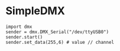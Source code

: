# SimpleDMX

```
import dmx
sender = dmx.DMX_Serial("/dev/ttyUSB0")
sender.start()
sender.set_data(255,6) # value // channel
```
